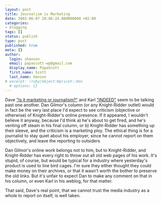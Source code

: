 ```yaml
---
layout: post
title: Journalism is Marketing
date: 2002-06-07 20:06:24.000000000 +02:00
categories:
- blogging
tags: []
status: publish
type: post
published: true
meta: {}
author:
  login: shanson
  email: papascott-wp@gmail.com
  display_name: PapaScott
  first_name: Scott
  last_name: Hanson
# excerpt: !ruby/object:Hpricot::Doc
  # options: {}
---
```

<p>Dave <a href="http://davenet.userland.com/2002/06/06/isItMarketingOrJournalism">"Is it marketing or journalism?"</a> and Karl <a href="http://www.paradox1x.org/mt/archives/000039.shtml#000039">"INDEED"</a> seem to be talking past one another. Dan Gilmor's column (or any Knight-Ridder outlet) would in fact be the very last place I'd expect to see criticism (objective or otherwise) of Knight-Ridder's online presence. If it appeared, I wouldn't believe it anyway, because I'd think a) he's about to get fired, and he's venting off steam in his final column, or b) Knight-Ridder has something up their sleeve, and the criticism is a marketing ploy. The ethical thing is for a journalist to stay quiet about his employer, since he cannot report on them objectively, and leave the reporting to outsiders</p>
<p>Dan Gilmor's online work belongs not to him, but to Knight-Ridder, and Knight-Ridder has every right to throw out all old web pages of his work. It's stupid, of course, but would be typical for a industry where yesterday's product is used to line bird cages.  I'm sure they either thought they could make money on their archives, or that it wasn't worth the bother to preserve the old links. But it's unfair to expect Dan to make any comment on that in his column, or even Karl in his weblog, for that matter.</p>
<p>That said, Dave's real point, that we cannot trust the media industry as a whole to report on itself, is well taken.</p>

